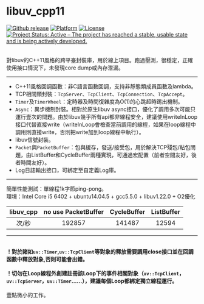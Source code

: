 # libuv_cpp11
<a href="https://github.com/wlgq2/libuv_cpp11/releases"><img src="https://img.shields.io/github/release/wlgq2/libuv_cpp11.svg" alt="Github release"></a>
[![Platform](https://img.shields.io/badge/platform-%20%20%20%20Linux,%20Windows-green.svg?style=flat)](https://github.com/wlgq2/libuv_cpp11)
[![License](https://img.shields.io/badge/license-%20%20MIT-yellow.svg?style=flat)](LICENSE)
[![Project Status: Active – The project has reached a stable, usable state and is being actively developed.](http://www.repostatus.org/badges/latest/active.svg)](http://www.repostatus.org/#active)


<br>對libuv的C++11風格的跨平臺封裝庫，用於線上項目。跑過壓測，很穩定，正確使用接口情況下，未發現core dump或內存泄漏。</br>


** **
* C++11風格回調函數：非C語言函數回調，支持非靜態類成員函數及lambda。
* TCP相關類封裝：`TcpServer`、`TcpClient`、`TcpConnection`、`TcpAccept`。
* `Timer`及`TimerWheel`：定時器及時間復雜度為O(1)的心跳超時踢出機制。
* `Async`：異步機制封裝。相對於原生libuv async接口，優化了調用多次可能只運行壹次的問題。由於libuv幾乎所有api都非線程安全，建議使用writeInLoop接口代替直接write（writeInLoop會檢查當前調用的線程，如果在loop線程中調用則直接write，否則把write加到loop線程中執行）。
* libuv信號封裝。   
* `Packet`與`PacketBuffer`：包與緩存，發送/接受包，用於解決TCP殘包/粘包問題，由ListBuffer和CycleBuffer兩種實現，可通過宏配置（前者空間友好，後者時間友好）。
* Log日誌輸出接口，可綁定至自定義Log庫。
** **
簡單性能測試：單線程1k字節ping-pong。
<br>環境：Intel Core i5 6402 + ubuntu14.04.5 + gcc5.5.0 + libuv1.22.0 + O2優化</br>

   libuv_cpp | no use PacketBuffer|CycleBuffer|ListBuffer|
:---------:|:--------:|:--------:|:--------:|
次/秒     | 192857 |141487|12594|
** **
<br>**！對於諸如`uv::Timer`,`uv::TcpClient`等對象的釋放需要調用close接口並在回調函數中釋放對象,否則可能會出錯。**</br>
<br>**！切勿在Loop線程外創建註冊該Loop下的事件相關對象（`uv::TcpClient`，`uv::TcpServer`，`uv::Timer`……），建議每個Loop都綁定獨立線程運行。**</br>
<br>壹點微小的工作。</br>
